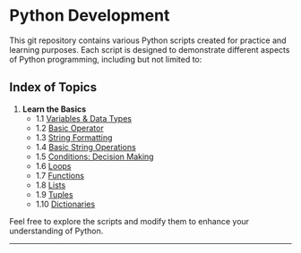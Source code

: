 # Python Development

This git repository contains various Python scripts created for practice and learning purposes. Each script is designed to demonstrate different aspects of Python programming, including but not limited to:

## Index of Topics

1. **Learn the Basics**
   - 1.1 [Variables & Data Types](variables_data_types.py)
   - 1.2 [Basic Operator](basic_operator.py)
   - 1.3 [String Formatting](string_formatting.py)
   - 1.4 [Basic String Operations](basic_string_operations.py)
   - 1.5 [Conditions: Decision Making](conditions_decision_making.py)
   - 1.6 [Loops](loops.py)
   - 1.7 [Functions](functions.py)
   - 1.8 [Lists](lists.py)
   - 1.9 [Tuples](tuples.py)
   - 1.10 [Dictionaries](dictionaries.py)

Feel free to explore the scripts and modify them to enhance your understanding of Python.

**********************************************************************************************************